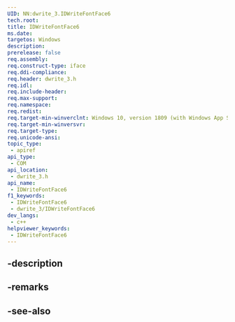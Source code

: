 ```yaml
---
UID: NN:dwrite_3.IDWriteFontFace6
tech.root: 
title: IDWriteFontFace6
ms.date: 
targetos: Windows
description: 
prerelease: false
req.assembly: 
req.construct-type: iface
req.ddi-compliance: 
req.header: dwrite_3.h
req.idl: 
req.include-header: 
req.max-support: 
req.namespace: 
req.redist: 
req.target-min-winverclnt: Windows 10, version 1809 (with Windows App SDK 0.5 or later)
req.target-min-winversvr: 
req.target-type: 
req.unicode-ansi: 
topic_type:
 - apiref
api_type:
 - COM
api_location:
 - dwrite_3.h
api_name:
 - IDWriteFontFace6
f1_keywords:
 - IDWriteFontFace6
 - dwrite_3/IDWriteFontFace6
dev_langs:
 - c++
helpviewer_keywords:
 - IDWriteFontFace6
---
```


## -description

## -remarks

## -see-also

